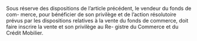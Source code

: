 Sous réserve des dispositions de l’article précédent, le vendeur du fonds de com-
merce, pour bénéficier de son privilège et de l’action résolutoire prévus par les dispositions
relatives à la vente du fonds de commerce, doit faire inscrire la vente et son privilège au Re-
gistre du Commerce et du Crédit Mobilier.